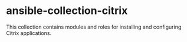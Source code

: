 # ansible-collection-citrix
This collection contains modules and roles for installing and configuring Citrix applications.
